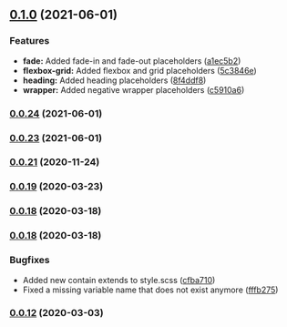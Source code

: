## [0.1.0](https://github.com/superbrave/frontend-utility-framework/compare/0.0.23...0.1.0) (2021-06-01)


### Features

* **fade:** Added fade-in and fade-out placeholders ([a1ec5b2](https://github.com/superbrave/frontend-utility-framework/commit/a1ec5b20f57c0b544d4da0793f1ce7faf905c792))
* **flexbox-grid:** Added flexbox and grid placeholders ([5c3846e](https://github.com/superbrave/frontend-utility-framework/commit/5c3846ebf890683abf08cdbafd77bdc000987c45))
* **heading:** Added heading placeholders ([8f4ddf8](https://github.com/superbrave/frontend-utility-framework/commit/8f4ddf8162d48be1667a3ec8a85722e0527a9b82))
* **wrapper:** Added negative wrapper placeholders ([c5910a6](https://github.com/superbrave/frontend-utility-framework/commit/c5910a6e6e0830c3b0a6a65c0d9ca0dc92752579))

### [0.0.24](https://github.com/superbrave/frontend-utility-framework/compare/0.0.23...0.0.24) (2021-06-01)

### [0.0.23](https://github.com/superbrave/frontend-utility-framework/compare/0.0.23...0.0.24) (2021-06-01)

### [0.0.21](https://github.com/superbrave/frontend-utility-framework/compare/0.0.23...0.0.24) (2020-11-24)

### [0.0.19](https://github.com/superbrave/frontend-utility-framework/compare/0.0.23...0.0.24) (2020-03-23)

### [0.0.18](https://github.com/superbrave/frontend-utility-framework/compare/0.0.23...0.0.24) (2020-03-18)

### [0.0.18](https://github.com/superbrave/frontend-utility-framework/compare/0.0.23...0.0.24) (2020-03-18)


### Bugfixes

* Added new contain extends to style.scss ([cfba710](https://github.com/superbrave/frontend-utility-framework/commit/cfba710677e870b0f55a660c150d884e53211a4e))
* Fixed a missing variable name that does not exist anymore ([fffb275](https://github.com/superbrave/frontend-utility-framework/commit/fffb275fb0e9d286c3be60c8268efc7d33635985))

### [0.0.12](https://github.com/superbrave/frontend-utility-framework/compare/0.0.23...0.0.24) (2020-03-03)

